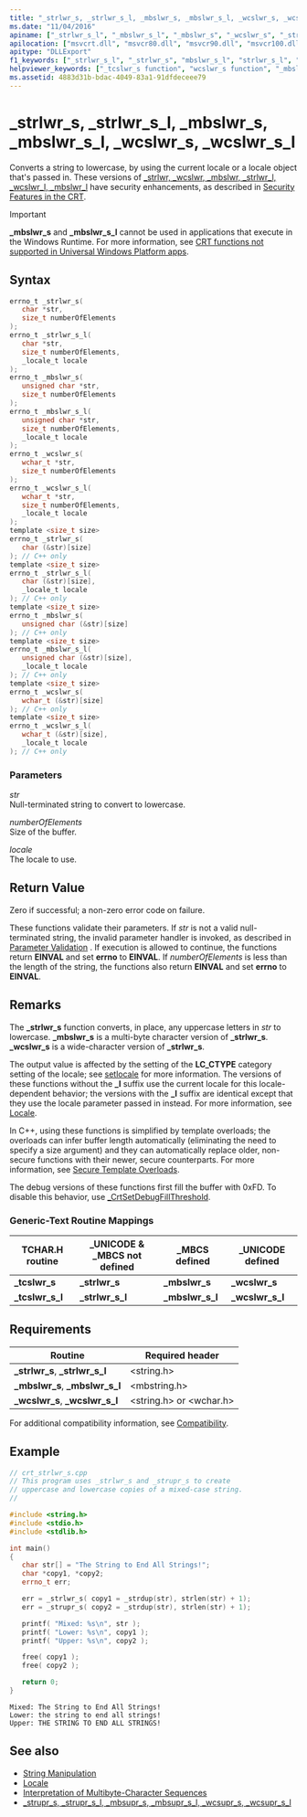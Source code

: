 ```yaml
---
title: "_strlwr_s, _strlwr_s_l, _mbslwr_s, _mbslwr_s_l, _wcslwr_s, _wcslwr_s_l"
ms.date: "11/04/2016"
apiname: ["_strlwr_s_l", "_mbslwr_s_l", "_mbslwr_s", "_wcslwr_s", "_strlwr_s", "_wcslwr_s_l"]
apilocation: ["msvcrt.dll", "msvcr80.dll", "msvcr90.dll", "msvcr100.dll", "msvcr100_clr0400.dll", "msvcr110.dll", "msvcr110_clr0400.dll", "msvcr120.dll", "msvcr120_clr0400.dll", "ucrtbase.dll", "api-ms-win-crt-multibyte-l1-1-0.dll", "api-ms-win-crt-string-l1-1-0.dll"]
apitype: "DLLExport"
f1_keywords: ["_strlwr_s_l", "_strlwr_s", "mbslwr_s_l", "strlwr_s_l", "_wcslwr_s", "strlwr_s", "mbslwr_s", "_wcslwr_s_l", "wcslwr_s_l", "_tcslwr_s", "_tcslwr_s_l", "_mbslwr_s_l", "wcslwr_s", "_mbslwr_s"]
helpviewer_keywords: ["_tcslwr_s function", "wcslwr_s function", "_mbslwr_s function", "_wcslwr_s function", "strlwr_s_l function", "mbslwr_s_l function", "_strlwr_s function", "string conversion [C++], case", "strlwr_s function", "wcslwr_s_l function", "_tcslwr_s_l function", "mbslwr_s function", "strings [C++], case", "_wcslwr_s_l function", "converting case, CRT functions", "_strlwr_s_l function", "_mbslwr_s_l function", "case, converting", "tcslwr_s function", "tcslwr_s_l function", "strings [C++], converting case"]
ms.assetid: 4883d31b-bdac-4049-83a1-91dfdeceee79
---
```

# _strlwr_s, _strlwr_s_l, _mbslwr_s, _mbslwr_s_l, _wcslwr_s, _wcslwr_s_l

Converts a string to lowercase, by using the current locale or a locale object that's passed in. These versions of [_strlwr, _wcslwr, _mbslwr, _strlwr_l, _wcslwr_l, _mbslwr_l](strlwr-wcslwr-mbslwr-strlwr-l-wcslwr-l-mbslwr-l.md) have security enhancements, as described in [Security Features in the CRT](../../c-runtime-library/security-features-in-the-crt.md).

> [!IMPORTANT]
> **_mbslwr_s** and **_mbslwr_s_l** cannot be used in applications that execute in the Windows Runtime. For more information, see [CRT functions not supported in Universal Windows Platform apps](../../cppcx/crt-functions-not-supported-in-universal-windows-platform-apps.md).

## Syntax

```C
errno_t _strlwr_s(
   char *str,
   size_t numberOfElements
);
errno_t _strlwr_s_l(
   char *str,
   size_t numberOfElements,
   _locale_t locale
);
errno_t _mbslwr_s(
   unsigned char *str,
   size_t numberOfElements
);
errno_t _mbslwr_s_l(
   unsigned char *str,
   size_t numberOfElements,
   _locale_t locale
);
errno_t _wcslwr_s(
   wchar_t *str,
   size_t numberOfElements
);
errno_t _wcslwr_s_l(
   wchar_t *str,
   size_t numberOfElements,
   _locale_t locale
);
template <size_t size>
errno_t _strlwr_s(
   char (&str)[size]
); // C++ only
template <size_t size>
errno_t _strlwr_s_l(
   char (&str)[size],
   _locale_t locale
); // C++ only
template <size_t size>
errno_t _mbslwr_s(
   unsigned char (&str)[size]
); // C++ only
template <size_t size>
errno_t _mbslwr_s_l(
   unsigned char (&str)[size],
   _locale_t locale
); // C++ only
template <size_t size>
errno_t _wcslwr_s(
   wchar_t (&str)[size]
); // C++ only
template <size_t size>
errno_t _wcslwr_s_l(
   wchar_t (&str)[size],
   _locale_t locale
); // C++ only
```

### Parameters

*str*<br/>
Null-terminated string to convert to lowercase.

*numberOfElements*<br/>
Size of the buffer.

*locale*<br/>
The locale to use.

## Return Value

Zero if successful; a non-zero error code on failure.

These functions validate their parameters. If *str* is not a valid null-terminated string, the invalid parameter handler is invoked, as described in [Parameter Validation](../../c-runtime-library/parameter-validation.md) . If execution is allowed to continue, the functions return **EINVAL** and set **errno** to **EINVAL**. If *numberOfElements* is less than the length of the string, the functions also return **EINVAL** and set **errno** to **EINVAL**.

## Remarks

The **_strlwr_s** function converts, in place, any uppercase letters in *str* to lowercase. **_mbslwr_s** is a multi-byte character version of **_strlwr_s**. **_wcslwr_s** is a wide-character version of **_strlwr_s**.

The output value is affected by the setting of the **LC_CTYPE** category setting of the locale; see [setlocale](setlocale-wsetlocale.md) for more information. The versions of these functions without the **_l** suffix use the current locale for this locale-dependent behavior; the versions with the **_l** suffix are identical except that they use the locale parameter passed in instead. For more information, see [Locale](../../c-runtime-library/locale.md).

In C++, using these functions is simplified by template overloads; the overloads can infer buffer length automatically (eliminating the need to specify a size argument) and they can automatically replace older, non-secure functions with their newer, secure counterparts. For more information, see [Secure Template Overloads](../../c-runtime-library/secure-template-overloads.md).

The debug versions of these functions first fill the buffer with 0xFD. To disable this behavior, use [_CrtSetDebugFillThreshold](crtsetdebugfillthreshold.md).

### Generic-Text Routine Mappings

|TCHAR.H routine|_UNICODE & _MBCS not defined|_MBCS defined|_UNICODE defined|
|---------------------|------------------------------------|--------------------|-----------------------|
|**_tcslwr_s**|**_strlwr_s**|**_mbslwr_s**|**_wcslwr_s**|
|**_tcslwr_s_l**|**_strlwr_s_l**|**_mbslwr_s_l**|**_wcslwr_s_l**|

## Requirements

|Routine|Required header|
|-------------|---------------------|
|**_strlwr_s**, **_strlwr_s_l**|\<string.h>|
|**_mbslwr_s**, **_mbslwr_s_l**|\<mbstring.h>|
|**_wcslwr_s**, **_wcslwr_s_l**|\<string.h> or \<wchar.h>|

For additional compatibility information, see [Compatibility](../../c-runtime-library/compatibility.md).

## Example

```cpp
// crt_strlwr_s.cpp
// This program uses _strlwr_s and _strupr_s to create
// uppercase and lowercase copies of a mixed-case string.
//

#include <string.h>
#include <stdio.h>
#include <stdlib.h>

int main()
{
   char str[] = "The String to End All Strings!";
   char *copy1, *copy2;
   errno_t err;

   err = _strlwr_s( copy1 = _strdup(str), strlen(str) + 1);
   err = _strupr_s( copy2 = _strdup(str), strlen(str) + 1);

   printf( "Mixed: %s\n", str );
   printf( "Lower: %s\n", copy1 );
   printf( "Upper: %s\n", copy2 );

   free( copy1 );
   free( copy2 );

   return 0;
}
```

```Output
Mixed: The String to End All Strings!
Lower: the string to end all strings!
Upper: THE STRING TO END ALL STRINGS!
```

## See also

- [String Manipulation](../../c-runtime-library/string-manipulation-crt.md)
- [Locale](../../c-runtime-library/locale.md)
- [Interpretation of Multibyte-Character Sequences](../../c-runtime-library/interpretation-of-multibyte-character-sequences.md)
- [_strupr_s, _strupr_s_l, _mbsupr_s, _mbsupr_s_l, _wcsupr_s, _wcsupr_s_l](strupr-s-strupr-s-l-mbsupr-s-mbsupr-s-l-wcsupr-s-wcsupr-s-l.md)
